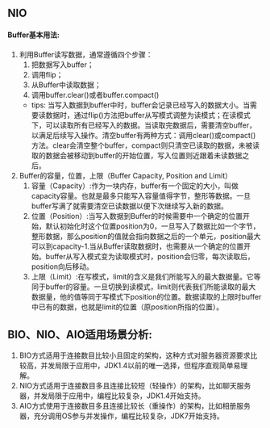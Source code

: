 ## NIO
#### Buffer基本用法:
1. 利用Buffer读写数据，通常遵循四个步骤：
    1. 把数据写入buffer；
    2. 调用flip；
    3. 从Buffer中读取数据；
    4. 调用buffer.clear()或者buffer.compact()
    * tips: 当写入数据到buffer中时，buffer会记录已经写入的数据大小。当需要读数据时，通过flip()方法把buffer从写模式调整为读模式；在读模式下，可以读取所有已经写入的数据。当读取完数据后，需要清空buffer，以满足后续写入操作。清空buffer有两种方式：调用clear()或compact()方法。clear会清空整个buffer，compact则只清空已读取的数据，未被读取的数据会被移动到buffer的开始位置，写入位置则近跟着未读数据之后。
2. Buffer的容量，位置，上限（Buffer Capacity, Position and Limit）
    1. 容量（Capacity）:作为一块内存，buffer有一个固定的大小，叫做capacity容量。也就是最多只能写入容量值得字节，整形等数据。一旦buffer写满了就需要清空已读数据以便下次继续写入新的数据。
    2. 位置（Position）:当写入数据到Buffer的时候需要中一个确定的位置开始，默认初始化时这个位置position为0，一旦写入了数据比如一个字节，整形数据，那么position的值就会指向数据之后的一个单元，position最大可以到capacity-1.当从Buffer读取数据时，也需要从一个确定的位置开始。buffer从写入模式变为读取模式时，position会归零，每次读取后，position向后移动。
    3. 上限（Limit）:在写模式，limit的含义是我们所能写入的最大数据量。它等同于buffer的容量。一旦切换到读模式，limit则代表我们所能读取的最大数据量，他的值等同于写模式下position的位置。数据读取的上限时buffer中已有的数据，也就是limit的位置（原position所指的位置）。


## BIO、NIO、AIO适用场景分析: 
1. BIO方式适用于连接数目比较小且固定的架构，这种方式对服务器资源要求比较高，并发局限于应用中，JDK1.4以前的唯一选择，但程序直观简单易理解。 
2. NIO方式适用于连接数目多且连接比较短（轻操作）的架构，比如聊天服务器，并发局限于应用中，编程比较复杂，JDK1.4开始支持。 
4. AIO方式使用于连接数目多且连接比较长（重操作）的架构，比如相册服务器，充分调用OS参与并发操作，编程比较复杂，JDK7开始支持。 